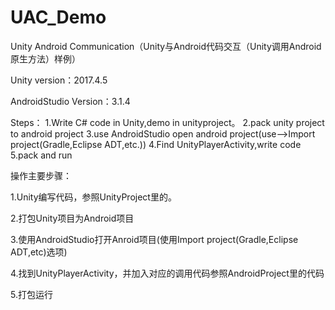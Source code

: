 # UAC_Demo
Unity Android Communication（Unity与Android代码交互（Unity调用Android原生方法）样例）

Unity version：2017.4.5

AndroidStudio Version：3.1.4

Steps：
1.Write C# code in Unity,demo in unityproject。
2.pack unity project to android project
3.use AndroidStudio open android project(use-->Import project(Gradle,Eclipse ADT,etc.))
4.Find UnityPlayerActivity,write code
5.pack and run



操作主要步骤：

1.Unity编写代码，参照UnityProject里的。

2.打包Unity项目为Android项目

3.使用AndroidStudio打开Anroid项目(使用Import project(Gradle,Eclipse ADT,etc)选项)

4.找到UnityPlayerActivity，并加入对应的调用代码参照AndroidProject里的代码

5.打包运行
